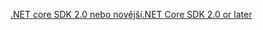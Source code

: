 [<span data-ttu-id="7650a-101">.NET core SDK 2.0 nebo novější</span><span class="sxs-lookup"><span data-stu-id="7650a-101">.NET Core SDK 2.0 or later</span></span>](https://www.microsoft.com/net/download)
